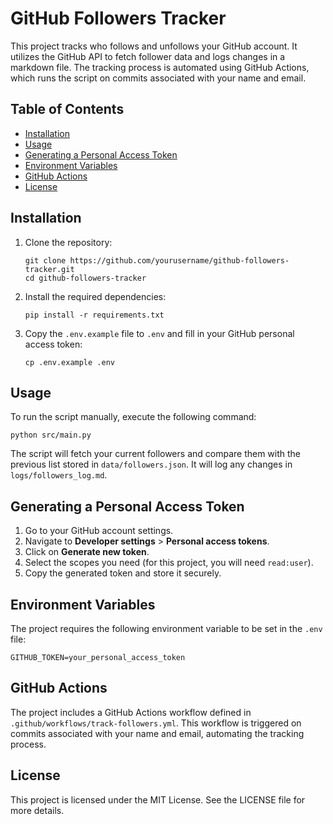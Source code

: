 # GitHub Followers Tracker

This project tracks who follows and unfollows your GitHub account. It utilizes the GitHub API to fetch follower data and logs changes in a markdown file. The tracking process is automated using GitHub Actions, which runs the script on commits associated with your name and email.

## Table of Contents
- [Installation](#installation)
- [Usage](#usage)
- [Generating a Personal Access Token](#generating-a-personal-access-token)
- [Environment Variables](#environment-variables)
- [GitHub Actions](#github-actions)
- [License](#license)

## Installation

1. Clone the repository:
   ```
   git clone https://github.com/yourusername/github-followers-tracker.git
   cd github-followers-tracker
   ```

2. Install the required dependencies:
   ```
   pip install -r requirements.txt
   ```

3. Copy the `.env.example` file to `.env` and fill in your GitHub personal access token:
   ```
   cp .env.example .env
   ```

## Usage

To run the script manually, execute the following command:
```
python src/main.py
```

The script will fetch your current followers and compare them with the previous list stored in `data/followers.json`. It will log any changes in `logs/followers_log.md`.

## Generating a Personal Access Token

1. Go to your GitHub account settings.
2. Navigate to **Developer settings** > **Personal access tokens**.
3. Click on **Generate new token**.
4. Select the scopes you need (for this project, you will need `read:user`).
5. Copy the generated token and store it securely.

## Environment Variables

The project requires the following environment variable to be set in the `.env` file:

```
GITHUB_TOKEN=your_personal_access_token
```

## GitHub Actions

The project includes a GitHub Actions workflow defined in `.github/workflows/track-followers.yml`. This workflow is triggered on commits associated with your name and email, automating the tracking process.

## License

This project is licensed under the MIT License. See the LICENSE file for more details.